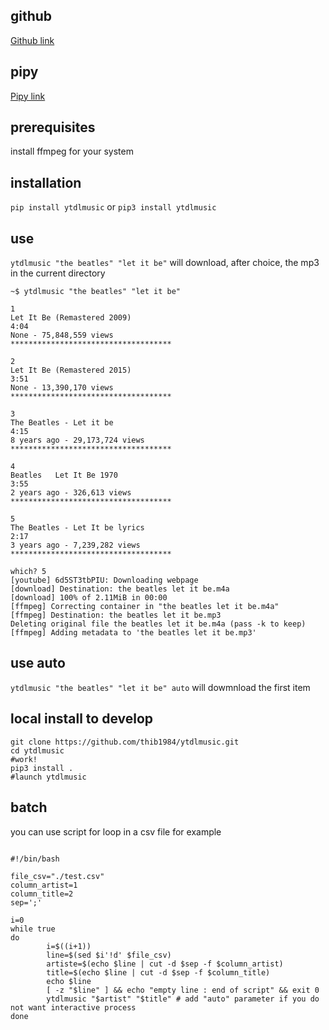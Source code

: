 ## github

[Github link](https://github.com/thib1984/ytdlmusic/)

## pipy

[Pipy link](https://pypi.org/project/ytdlmusic/)

## prerequisites

install ffmpeg for your system

## installation

``pip install ytdlmusic`` or ``pip3 install ytdlmusic``

## use

``ytdlmusic "the beatles" "let it be"``
will download, after choice, the mp3 in the current directory

```
~$ ytdlmusic "the beatles" "let it be"

1
Let It Be (Remastered 2009)
4:04
None - 75,848,559 views
************************************

2
Let It Be (Remastered 2015)
3:51
None - 13,390,170 views
************************************

3
The Beatles - Let it be
4:15
8 years ago - 29,173,724 views
************************************

4
Beatles   Let It Be 1970
3:55
2 years ago - 326,613 views
************************************

5
The Beatles - Let It be lyrics
2:17
3 years ago - 7,239,282 views
************************************

which? 5
[youtube] 6d5ST3tbPIU: Downloading webpage
[download] Destination: the beatles let it be.m4a
[download] 100% of 2.11MiB in 00:00
[ffmpeg] Correcting container in "the beatles let it be.m4a"
[ffmpeg] Destination: the beatles let it be.mp3
Deleting original file the beatles let it be.m4a (pass -k to keep)
[ffmpeg] Adding metadata to 'the beatles let it be.mp3'
````

## use auto

``ytdlmusic "the beatles" "let it be" auto`` will dowmnload the first item 

## local install to develop

```
git clone https://github.com/thib1984/ytdlmusic.git
cd ytdlmusic 
#work!
pip3 install .
#launch ytdlmusic
``` 

## batch

you can use script for loop in a csv file for example 

```

#!/bin/bash

file_csv="./test.csv"
column_artist=1
column_title=2
sep=';'

i=0
while true
do
        i=$((i+1))
        line=$(sed $i'!d' $file_csv)
        artiste=$(echo $line | cut -d $sep -f $column_artist) 
        title=$(echo $line | cut -d $sep -f $column_title)
        echo $line
        [ -z "$line" ] && echo "empty line : end of script" && exit 0
        ytdlmusic "$artist" "$title" # add "auto" parameter if you do not want interactive process
done 

```

